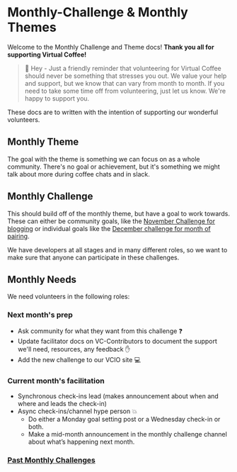 # Monthly-Challenge & Monthly Themes

Welcome to the Monthly Challenge and Theme docs! **Thank you all for supporting Virtual Coffee!**

> :triangular_flag_on_post: Hey - Just a friendly reminder that volunteering for Virtual Coffee should never be something that stresses you out. We value your help and support, but we know that can vary from month to month. If you need to take some time off from volunteering, just let us know. We're happy to support you.

These docs are to written with the intention of supporting our wonderful volunteers.


## Monthly Theme
The goal with the theme is something we can focus on as a whole community. There's no goal or achievement, but it's something we might talk about more during coffee chats and in slack.

## Monthly Challenge
This should build off of the monthly theme, but have a goal to work towards. These can either be community goals, like the [November Challenge for blogging](https://virtualcoffee.io/monthlychallenges/nov-2020/) or individual goals like the [December challenge for month of pairing](https://virtualcoffee.io/monthlychallenges/dec-2020/).

We have developers at all stages and in many different roles, so we want to make sure that anyone can participate in these challenges.

## Monthly Needs
We need volunteers in the following roles:

### Next month's prep
- Ask community for what they want from this challenge :question:
- Update facilitator docs on VC-Contributors to document the support we'll need, resources, any feedback :hand:
- Add the new challenge to our VCIO site :computer:

### Current month's facilitation
- Synchronous check-ins lead (makes announcement about when and where and leads the check-in)
- Async check-ins/channel hype person :boom:
    - Do either a Monday goal setting post or a Wednesday check-in or both.
    - Make a mid-month announcement in the monthly challenge channel about what’s happening next month.

### [Past Monthly Challenges](https://virtualcoffee.io/monthlychallenges/)

